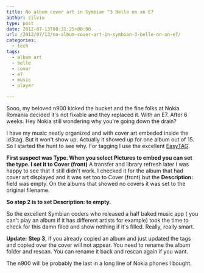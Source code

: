 ```yaml
---
title: No album cover art in Symbian ^3 Belle on an E7
author: silviu
type: post
date: 2012-07-13T08:31:25+00:00
url: /2012/07/13/no-album-cover-art-in-symbian-3-belle-on-an-e7/
categories:
  - tech
tags:
  - album art
  - belle
  - cover
  - e7
  - music
  - player

---
```

Sooo, my beloved n900 kicked the bucket and the fine folks at Nokia Romania decided it's not fixable and they replaced it. With an E7. After 6 weeks. Hey Nokia still wondering why you're going down the drain?

I have my music neatly organized and with cover art embeded inside the id3tag. But it won't show up. Actually it showed up for one album out of 15. So I started the hunt to see why. For tagging I use the excellent [EasyTAG](http://easytag.sourceforge.net/). 

**First suspect was Type. When you select Pictures to embed you can set the type. I set it to Cover (front)** A transfer and library refresh later I was happy to see that it still didn't work. I checked it for the album that had cover art displayed and it was set too to Cover (front) but the **Description:** field was empty. On the albums that showed no covers it was set to the original filename.

**So step 2 is to set Description: to empty.**

So the excellent Symbian coders who released a half baked music app ( you can't play an album if it has different artists for example) took the time to check for this damn filed and show nothing if it's filled. Really, really smart.

**Update:**
**Step 3**, if you already copied an album and just updated the tags and copied over the cover will not appear. You need to rename the album folder and rescan. You can rename it back and rescan again if you want.

The n900 will be probably the last in a long line of Nokia phones I bought.
